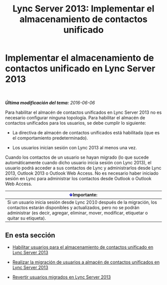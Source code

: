 ﻿---
title: 'Lync Server 2013: Implementar el almacenamiento de contactos unificado'
TOCTitle: Implementar el almacenamiento de contactos unificado
ms:assetid: 68959d58-ac8a-45de-afcd-b9de2c36799c
ms:mtpsurl: https://technet.microsoft.com/es-es/library/JJ204963(v=OCS.15)
ms:contentKeyID: 48275562
ms.date: 01/07/2017
mtps_version: v=OCS.15
ms.translationtype: HT
---

# Implementar el almacenamiento de contactos unificado en Lync Server 2013

 

_**Última modificación del tema:** 2016-06-06_

Para habilitar el almacén de contactos unificados en Lync Server 2013 no es necesario configurar ninguna topología. Para habilitar el almacén de contactos unificados para los usuarios, se debe cumplir lo siguiente:

  - La directiva de almacén de contactos unificados está habilitada (que es el comportamiento predeterminado).

  - Los usuarios inician sesión con Lync 2013 al menos una vez.

Cuando los contactos de un usuario se hayan migrado (lo que sucede automáticamente cuando dicho usuario inicia sesión con Lync 2013), el usuario podrá acceder a sus contactos de Lync y administrarlos desde Lync 2013, Outlook 2013 o Outlook Web Access. No es necesario haber iniciado sesión en Lync para administrar los contactos desde Outlook o Outlook Web Access.

<table>
<thead>
<tr class="header">
<th><img src="images/Gg425917.important(OCS.15).gif" title="important" alt="important" />Importante:</th>
</tr>
</thead>
<tbody>
<tr class="odd">
<td>Si un usuario inicia sesión desde Lync 2010 después de la migración, los contactos estarán disponibles y actualizados, pero no se podrán administrar (es decir, agregar, eliminar, mover, modificar, etiquetar o quitar su etiqueta).</td>
</tr>
</tbody>
</table>


## En esta sección

  - [Habilitar usuarios para el almacenamiento de contactos unificado en Lync Server 2013](lync-server-2013-enable-users-for-unified-contact-store.md)

  - [Realizar la migración de usuarios a almacén de contactos unificados en Lync Server 2013](lync-server-2013-migrate-users-to-unified-contact-store.md)

  - [Revertir usuarios migrados en Lync Server 2013](lync-server-2013-roll-back-migrated-users.md)

